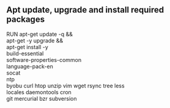 ## Apt update, upgrade and install required packages
RUN apt-get update -q && \
 apt-get -y upgrade && \
 apt-get install -y \
 build-essential \
 software-properties-common \
 language-pack-en \
 socat \
 ntp \
 byobu curl htop unzip vim wget rsync tree less \
 locales daemontools cron \
 git mercurial bzr subversion
